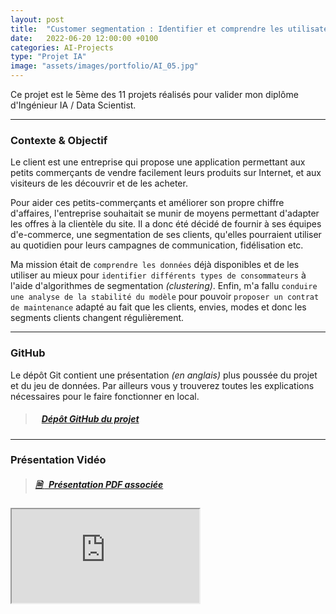 ```yaml
---
layout: post
title:  "Customer segmentation : Identifier et comprendre les utilisateurs d'un site e-commerce"
date:   2022-06-20 12:00:00 +0100
categories: AI-Projects
type: "Projet IA"
image: "assets/images/portfolio/AI_05.jpg"
---
```


Ce projet est le 5ème des 11 projets réalisés pour valider mon diplôme d'Ingénieur IA / Data Scientist.

---
### Contexte & Objectif

Le client est une entreprise qui propose une application permettant aux petits commerçants de vendre facilement leurs produits sur Internet, et aux visiteurs de les découvrir et de les acheter.

Pour aider ces petits-commerçants et améliorer son propre chiffre d'affaires, l'entreprise souhaitait se munir de moyens permettant d'adapter les offres à la clientèle du site. Il a donc été décidé de fournir à ses équipes d'e-commerce, une segmentation de ses clients, qu'elles pourraient utiliser au quotidien pour leurs campagnes de communication, fidélisation etc.

Ma mission était de `comprendre les données` déjà disponibles et de les utiliser au mieux pour `identifier différents types de consommateurs` à l'aide d'algorithmes de segmentation *(clustering)*. Enfin, m'a fallu `conduire une analyse de la stabilité du modèle` pour pouvoir `proposer un contrat de maintenance` adapté au fait que les clients, envies, modes et donc les segments clients changent régulièrement.

---
### GitHub
Le dépôt Git contient une présentation *(en anglais)* plus poussée du projet et du jeu de données. Par ailleurs vous y trouverez toutes les explications nécessaires pour le faire fonctionner en local.

> ##### <ico class="ti-github"></ico>&nbsp;&nbsp; <a href='https://github.com/Valkea/OC_AI_05' target='_blank'>Dépôt GitHub du projet</a>

---
### Présentation Vidéo

> ##### <a href='{{site.baseurl}}/assets/pdf/AI_P05.pdf' target='_blank'><ico><b>🗎 </b></ico>&nbsp;&nbsp;Présentation PDF associée</a>

<iframe class='youtube_video' src="https://www.youtube-nocookie.com/embed/1oVidgzNiLs" title="YouTube video player" allow="accelerometer; autoplay; clipboard-write; encrypted-media; gyroscope; picture-in-picture" allowfullscreen></iframe>
